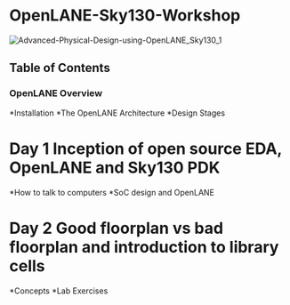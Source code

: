 # OpenLANE-Sky130-Workshop
![Advanced-Physical-Design-using-OpenLANE_Sky130_1](https://user-images.githubusercontent.com/43217931/113993308-f5f2f980-9871-11eb-8ba5-9d6db95086aa.png)

## Table of Contents
  ### OpenLANE Overview
  *Installation
  *The OpenLANE Architecture
  *Design Stages
  # Day 1 Inception of open source EDA, OpenLANE and Sky130 PDK
  *How to talk to computers
  *SoC design and OpenLANE
  # Day 2 Good floorplan vs bad floorplan and introduction to library cells
  *Concepts
  *Lab Exercises

